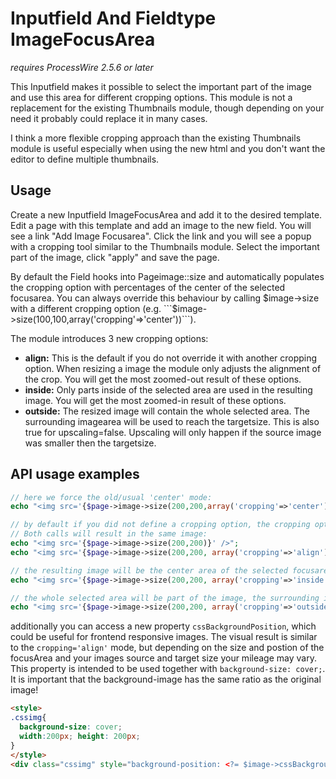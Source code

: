 Inputfield And Fieldtype ImageFocusArea
=======================================
*requires ProcessWire 2.5.6 or later*

This Inputfield makes it possible to select the important part of the image and use this area for different cropping options. This module is not a replacement for the existing Thumbnails module, though depending on your need it probably could replace it in many cases.

I think a more flexible cropping approach than the existing Thumbnails module is useful especially when using the new html <picture> and you don't want the editor to define multiple thumbnails.

Usage
-----
Create a new Inputfield ImageFocusArea and add it to the desired template. Edit a page with this template and add an image to the new field. You will see a link "Add Image Focusarea". Click the link and you will see a popup with a cropping tool similar to the Thumbnails module. Select the important part of the image, click "apply" and save the page.

By default the Field hooks into Pageimage::size and automatically populates the cropping option with percentages of the center of the selected focusarea. You can always override this behaviour by calling $image->size with a different cropping option (e.g. ```$image->size(100,100,array('cropping'=>'center'))```).

The module introduces 3 new cropping options:
- **align:** This is the default if you do not override it with another cropping option. When resizing a image the module only adjusts the alignment of the crop. You will get the most zoomed-out result of these options.
- **inside:** Only parts inside of the selected area are used in the resulting image. You will get the most zoomed-in result of these options.
- **outside:** The resized image will contain the whole selected area. The surrounding imagearea will be used to reach the targetsize. This is also true for upscaling=false. Upscaling will only happen if the source image was smaller then the targetsize.

API usage examples
------------------

```PHP
// here we force the old/usual 'center' mode:
echo "<img src='{$page->image->size(200,200,array('cropping'=>'center'))}' />";

// by default if you did not define a cropping option, the cropping option gets automatically populated
// Both calls will result in the same image:
echo "<img src='{$page->image->size(200,200)}' />";
echo "<img src='{$page->image->size(200,200, array('cropping'=>'align'))}' />";

// the resulting image will be the center area of the selected focusarea 
echo "<img src='{$page->image->size(200,200, array('cropping'=>'inside'))}' />";

// the whole selected area will be part of the image, the surrounding imagearea will only be used to reach the targetsize 
echo "<img src='{$page->image->size(200,200, array('cropping'=>'outside'))}' />";
```

additionally you can access a new property ```cssBackgroundPosition```, which could be useful for frontend responsive images. The visual result is similar to the ```cropping='align'``` mode, but depending on the size and postion of the focusArea and your images source and target size your mileage may vary. This property is intended to be used together with ```background-size: cover;```. It is important that the background-image has the same ratio as the original image!

```HTML
<style>
.cssimg{
  background-size: cover;
  width:200px; height: 200px;
}
</style>
<div class="cssimg" style="background-position: <?= $image->cssBackgroundPosition ?>; background-image: url(<?= $image->url ?>);  "></div>
```

